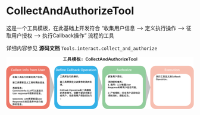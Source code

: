 # CollectAndAuthorizeTool

这是一个工具模板，在此基础上开发符合 “收集用户信息 --> 定义执行操作 --> 征取用户授权 --> 执行Callback操作” 流程的工具

详细内容参见 **源码文档** `Tools.interact.collect_and_authorize`

![CollectAndAuthorizeTool](../images/collect_authorize_tool.png)